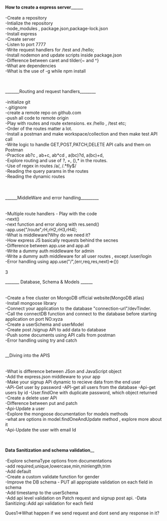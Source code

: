 
______How to create a express server____________<br><br>
-Create a repository<br>
-Intialize the repository<br>
-node_modules , package.json,package-lock.json<br>
-Install express<br>
-Create server<br>
-Listen to port 7777<br>
-Write request handlers for /test and /hello;<br>
-Install nodemon and update scripts inside package.json<br>
-Difference between caret and tilder{~ and ^}<br>
-What are dependencies<br>
-What is the use of -g while npm install<br><br> 

<br>
_______Routing and request handlers________<br><br>
-initialize git<br>
-.gitignore <br>
-create a remote repo on github.com<br>
-push all code to remote origin<br>
-Play with routes and route extensions. ex /hello , /test etc;<br>
-Order of the routes matter a lot.<br>
-Install a postman and make workspace/collection and then make test API call<br>
-Write logic to handle GET,POST,PATCH,DELETE API calls and them on Postman<br>
-Practice ab?c , ab+c, ab*cd , a(bc)?d, a(bc)+d,<br>
-Explore routing and use of ?, +, (),* in the routes.<br>
-Use of regex in routes /a/, /.*fly$/<br>
-Reading the query params in the routes <br>
-Reading the dynamic routes<br><br><br>


<br>
______MiddleWare and error handling_________<br><br><br>
-Multiple route handlers - Play with the code<br>
-next()<br>
-next function and error along with res.send()<br>
-app.use("/route",rH,rH2,rH3,rH4);<br>
-What is middleware?Why do we need it?<br>
-How express JS basically requests behind the secnes<br>
-Difference between app.use and app.all<br>
-Write a dummy auth middleware for admin<br>
-Write a dummy auth middleware for all user routes , except /user/login<br>
-Error handling using app.use("/",(err,req,res,next)=>{})<br><br>3

_______ Database, Schema & Models ______<br><br><br>
-Create a free cluster on MongoDB official website(MongoDB atlas)<br>
-Install mongoose library<br>
-Connect your application to the database "connection-url"/devTinder.<br>
-Call the connectDB function and connect to the database before starting application on port NO:xyza<br>
-Create a userSchema and userModel<br>
-Create post /signup APi to add data to database<br>
-Push some documents using API calls from postman<br>
-Error handling using try and catch<br>


<br> __Diving into the APIS <br><br><br>
-What is difference between JSon and JavaScript object<br>
-Add the express.json middleware to your app<br>
-Make your signup APi dynamic to recieve data from the end user<br>
-APi-Get user by password
-API-get all users from the database
-Api-get users by id
-User.findOne with duplicate password, which object returned<br>
-Create a delete user APi<br>
-Difference between put and patch<br>
-Api-Update a user<br>
-Explore the mongoose documentation for models methods<br>
-what are options in model.findOneAndUpdate method , explore more about it<br>
-Api-Update the user with email Id


<br><br>__Data Sanitization and schema validation____<br><br>
-Explore schemaType options from documentations<br>
-add required,unique,lowercase,min,minlength,trim<br>
-Add default<br>
-Create a custom validate function for gender<br>
-Improve the DB schema - PUT all appropiate validation on each field in schema<br>
-Add timestamp to the userSchema<br>
-Add api level validation on Patch request and signup post api.
-Data Sanitizing::Add api validation for each field



Ques1=>What happen if we send request and dont send any response in it?


<!-- Dev Tinder is the database -->
<!-- user is the collection -->
<!-- The data added is 1 document inside a collection with different field inside-->